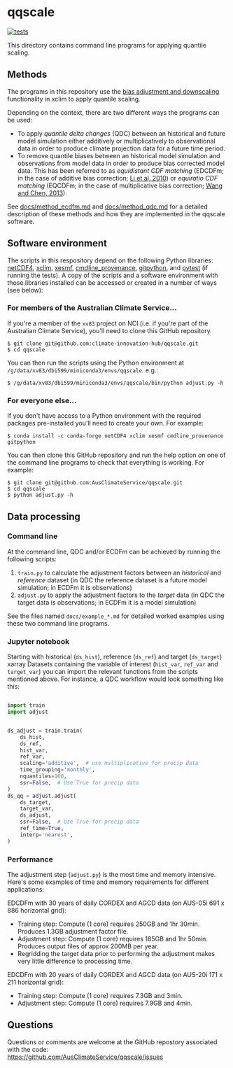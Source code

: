 # qqscale

[![tests](https://github.com/climate-innovation-hub/qqscale/actions/workflows/tests.yml/badge.svg)](https://github.com/climate-innovation-hub/qqscale/actions/workflows/tests.yml)

This directory contains command line programs for applying quantile scaling. 

## Methods

The programs in this repository use the
[bias adjustment and downscaling](https://xclim.readthedocs.io/en/stable/sdba.html)
functionality in xclim to apply quantile scaling.

Depending on the context, there are two different ways the programs can be used:
- To apply *quantile delta changes* (QDC) between an historical and future model simulation
  either additively or multiplicatively to observational data in order to produce
  climate projection data for a future time period.
- To remove quantile biases between an historical model simulation and observations
  from model data in order to produce bias corrected model data.
  This has been referred to as
  *equidistant CDF matching* (EDCDFm; in the case of additive bias correction; [Li et al, 2010](https://doi.org/10.1029/2009JD012882)) or
  *equiratio CDF matching* (EQCDFm; in the case of multiplicative bias correction; [Wang and Chen, 2013](https://doi.org/10.1002/asl2.454)).

See [docs/method_ecdfm.md](docs/method_ecdfm.md) and [docs/method_qdc.md](docs/method_qdc.md) for a detailed description
of these methods and how they are implemented in the qqscale software.

## Software environment

The scripts in this respository depend on the following Python libraries:
[netCDF4](https://unidata.github.io/netcdf4-python/),
[xclim](https://xclim.readthedocs.io),
[xesmf](https://xesmf.readthedocs.io),
[cmdline_provenance](https://cmdline-provenance.readthedocs.io),
[gitpython](https://gitpython.readthedocs.io),
and [pytest](https://docs.pytest.org) (if running the tests).
A copy of the scripts and a software environment with those libraries installed
can be accessed or created in a number of ways (see below):

### For members of the Australian Climate Service...

If you're a member of the `xv83` project on NCI
(i.e. if you're part of the Australian Climate Service),
you'll need to clone this GitHub repository.

```
$ git clone git@github.com:climate-innovation-hub/qqscale.git
$ cd qqscale
```

You can then run the scripts using the Python environment at `/g/data/xv83/dbi599/miniconda3/envs/qqscale`. e.g.:

```
$ /g/data/xv83/dbi599/miniconda3/envs/qqscale/bin/python adjust.py -h
```

### For everyone else...

If you don't have access to a Python environment with the required packages
pre-installed you'll need to create your own.
For example:

```
$ conda install -c conda-forge netCDF4 xclim xesmf cmdline_provenance gitpython
```

You can then clone this GitHub repository and run the help option
on one of the command line programs to check that everything is working.
For example:

```
$ git clone git@github.com:AusClimateService/qqscale.git
$ cd qqscale
$ python adjust.py -h
```

## Data processing

### Command line
  
At the command line, QDC and/or ECDFm can be achieved by running the following scripts:
1. `train.py` to calculate the adjustment factors between an *historical* and *reference* dataset
   (in QDC the reference dataset is a future model simulation; in ECDFm it is observations)
1. `adjust.py` to apply the adjustment factors to the *target* data
   (in QDC the target data is observations; in ECDFm it is a model simulation)

See the files named `docs/example_*.md` for detailed worked examples using these two command line programs.

### Jupyter notebook

Starting with historical (`ds_hist`), reference (`ds_ref`) and target (`ds_target`) xarray Datasets
containing the variable of interest (`hist_var`, `ref_var` and `target_var`)
you can import the relevant functions from the scripts mentioned above.
For instance,
a QDC workflow would look something like this:

```python

import train
import adjust


ds_adjust = train.train(
    ds_hist,
    ds_ref,
    hist_var,
    ref_var,
    scaling='additive',  # use multiplicative for precip data
    time_grouping='monthly',
    nquantiles=100,
    ssr=False,  # Use True for precip data
)
ds_qq = adjust.adjust(
    ds_target,
    target_var,
    ds_adjust,
    ssr=False,  # Use True for precip data
    ref_time=True,
    interp='nearest', 
)
```

### Performance

The adjustment step (`adjust.py`) is the most time and memory intensive.
Here's some examples of time and memory requirements for different applications:

EDCDFm with 30 years of daily CORDEX and AGCD data (on AUS-05i 691 x 886 horizontal grid):
- Training step: Compute (1 core) requires 250GB and 1hr 30min. Produces 1.3GB adjustment factor file.
- Adjustment step: Compute (1 core) requires 185GB and 1hr 50min. Produces output files of approx 200MB per year.
- Regridding the target data prior to performing the adjustment makes very little difference to processing time.

EDCDFm with 20 years of daily CORDEX and AGCD data (on AUS-20i 171 x 211 horizontal grid):
- Training step: Compute (1 core) requires 7.3GB and 3min.
- Adjustment step: Compute (1 core) requires 7.9GB and 4min.

## Questions

Questions or comments are welcome at the GitHub repostory
associated with the code:  
https://github.com/AusClimateService/qqscale/issues
